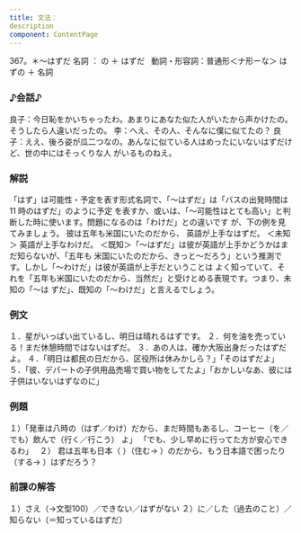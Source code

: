 ```yaml
---
title: 文法：
description
component: ContentPage
---
```



367。＊～はずだ
名詞 ： の ＋ はずだ  
動詞・形容詞：普通形＜ナ形ーな＞ はずの ＋ 名詞
### ♪会話♪
良子：今日恥をかいちゃったわ。あまりにあなた似た人がいたから声かけたの。そうしたら人違いだったの。
李：へえ、その人、そんなに僕に似てたの？
良子：ええ、後ろ姿が瓜二つなの。あんなに似ている人はめったにいないはずだけど、世の中にはそっくりな人 がいるものねえ。
### 解説
「はず」は可能性・予定を表す形式名詞で、「～はずだ」は「バスの出発時間は 11 時のはずだ」のように予定 を表すか、或いは、「～可能性はとても高い」と判断した時に使います。問題になるのは「わけだ」との違いです が、下の例を見てみましょう。
彼は五年も米国にいたのだから、 英語が上手なはずだ。 ＜未知＞
英語が上手なわけだ。 ＜既知＞「～はずだ」は彼が英語が上手かどうかはまだ知らないが、「五年も 米国にいたのだから、きっと～だろう」という推測です。しかし「～わけだ」は彼が英語が上手だということは よく知っていて、それを「五年も米国にいたのだから、当然だ」と受けとめる表現です。つまり、未知の「～は
ずだ」、既知の「～わけだ」と言えるでしょう。
### 例文
１．星がいっぱい出ているし、明日は晴れるはずです。
２．何を油を売っている！まだ休憩時間ではないはずだ。
３．あの人は、確か大阪出身だったはずだよ。
４．「明日は都民の日だから、区役所は休みかしら？」「そのはずだよ」
５．「彼、デパートの子供用品売場で買い物をしてたよ」「おかしいなあ、彼には子供はいないはずなのに」
### 例題
１）「発車は八時の（はず／わけ）だから、まだ時間もあるし、コーヒー（を／でも）飲んで（行く／行こう）
よ」 「でも、少し早めに行ってた方が安心できるわ」  
２） 君は五年も日本（ ）（住む→ ）のだから、もう日本語で困ったり（する→ ）はずだろう？
### 前課の解答
１）さえ（→文型100）／できない／はずがない
２）に／した（過去のこと）／知らない（＝知っているはずだ）
